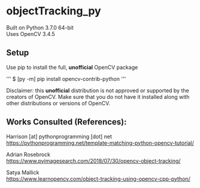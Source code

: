 # objectTracking_py

Built on Python 3.7.0 64-bit <br>
Uses OpenCV 3.4.5<br>

## Setup
Use pip to install the full, **unofficial** OpenCV package

'''
$ [py -m] pip install opencv-contrib-python
'''

Disclaimer: this **unofficial** distribution is not approved or supported by the creators of OpenCV. Make sure that you do not have it installed along with other distributions or versions of OpenCV.

## Works Consulted (References):
Harrison [at] pythonprogramming [dot] net
https://pythonprogramming.net/template-matching-python-opencv-tutorial/

Adrian Rosebrock<br>
https://www.pyimagesearch.com/2018/07/30/opencv-object-tracking/

Satya Mallick<br>
https://www.learnopencv.com/object-tracking-using-opencv-cpp-python/